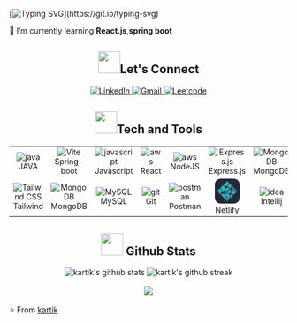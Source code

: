 


[![Typing SVG](https://readme-typing-svg.demolab.com?font=Pacifico&size=95&pause=90&color=F38181&center=true&vCenter=true&random=false&width=1900&height=160&lines=Hey...%F0%9F%91%8B;Welcome+to+my+GitHub;I'm+kartik+patel+;java+%26+springboot;JavaScript+%26+Node.js;Tech+Enthusiast;)](https://git.io/typing-svg)



<p align="left">
🌱 I’m currently learning <strong>React.js</strong>,<strong>spring boot</strong><br>
</p>

<div align="center">
<h2><img src = "https://github.com/Tarikul-Islam-Anik/Animated-Fluent-Emojis/blob/master/Emojis/Hand%20gestures/Handshake.png" width="40" height="40">Let's Connect</h2>
</div>

<p align="center">
  <a href="https://github.com/kartikMpatel-Git-Hub" target="blank">
    <img src="https://skillicons.dev/icons?i=linkedin" alt="LinkedIn" height="40" width="40" />
  </a>
  <a href="kartikmpatel1302@gmail.com" target="blank">
    <img src="https://skillicons.dev/icons?i=gmail" alt="Gmail" height="40" width="40" />
  </a>
   <a href="https://leetcode.com/u/KartikMpatel/" target="blank">
    <img src="https://go-skill-icons.vercel.app/api/icons?i=leetcode&titles=true" alt="Leetcode" height="40" width="40" />
  </a>
</p>

<div align = "center">
<h2><img src = "https://github.com/Tarikul-Islam-Anik/Animated-Fluent-Emojis/blob/master/Emojis/Travel%20and%20places/Fire.png" width="40" height="40">Tech and Tools</h2>
</div>

<table align="center">
  <tr>
     <td align="center" width="90">
    <img src = "https://techstack-generator.vercel.app/java-icon.svg" width="45" height="45" alt="java" title="java"/>
      <br>JAVA
    </td>
    <td align="center" width="90">
      <img src="https://skillicons.dev/icons?i=spring" width="45" height="45" alt="Vite" title="SpringBoot" />
      <br>Spring-boot
    </td>
    <td align="center" width="90">
    <img src = "https://techstack-generator.vercel.app/js-icon.svg" width="45" height="45" alt="javascript" title="javascript"/>
      <br>Javascript
    </td>
     <td align="center" width="90">
    <img src = "https://techstack-generator.vercel.app/react-icon.svg" width="45" height="45" alt="aws" title="React"/>
      <br>React
    </td>
    <td align="center" width="90">
    <img src = "https://skillicons.dev/icons?i=nodejs" width="45" height="45" alt="aws" title="NodeJS"/>
      <br>NodeJS
    </td>
     <td align="center" width="90">
      <img src="https://skillicons.dev/icons?i=express" width="45" height="45" alt="Express.js" title="Express.js" />
      <br>Express.js
    </td>
     <td align="center" width="90">
      <img src="https://skillicons.dev/icons?i=mongodb" width="45" height="45" alt="MongoDB" title="MongoDB" />
      <br>MongoDB
    </td>
   </tr> 
   <tr>
     </td>
     <td align="center" width="90">
      <img src="https://skillicons.dev/icons?i=tailwind" width="45" height="45" alt="Tailwind CSS" title="Tailwind" />
      <br>Tailwind
    </td>
     <td align="center" width="90">
      <img src="https://skillicons.dev/icons?i=mongodb" width="45" height="45" alt="MongoDB" title="MongoDB" />
      <br>MongoDB
    </td>
     <td align="center" width="90">
      <img src="https://techstack-generator.vercel.app/mysql-icon.svg" width="45" height="45" alt="MySQL" title="MySQL" />
      <br>MySQL
     <td align="center" width="90">
    <img src = "https://skillicons.dev/icons?i=git" width="45" height="45" alt="git" title="git"/>
      <br>Git
    </td>
    <td align="center" width="90">
    <img src = "https://skillicons.dev/icons?i=postman" width="45" height="45" alt="postman" title="postman"/>
      <br>Postman
    </td>
    <td align="center" width="90">
    <img src = "https://github.com/tandpfun/skill-icons/blob/main/icons/Netlify-Dark.svg" width="45" height="45" alt="postman" title="postman"/>
      <br>Netlify
    </td>
    <td align="center" width="90">
    <img src = "https://skillicons.dev/icons?i=idea" width="45" height="45" alt="idea" title="IntellijIdea"/>
      <br>Intellij
    </td>
   </tr>
    
    
</table>


<div align = "center">
<h2><img src = "https://github.com/Tarikul-Islam-Anik/Animated-Fluent-Emojis/blob/master/Emojis/Objects/Bar%20Chart.png" width="40" height="40"> Github Stats</h2>
</div>


<div align="center">
    <img src="https://github-readme-stats.vercel.app/api?username=kartikMpatel-Git-Hub&show_icons=true&theme=radical" alt="kartik's github stats"/>
    <img src="https://github-readme-streak-stats.herokuapp.com/?user=kartikMpatel-Git-Hub&theme=radical" alt="kartik's github streak"/>
</div>

<!-- <div align = "center">
<h2><img src = "https://github.com/Tarikul-Islam-Anik/Animated-Fluent-Emojis/blob/master/Emojis/Travel%20and%20places/Rocket.png" alt="Rocket" width="40" height="40">Contributions</h2>
</div> -->


<br>
<div align="center">
  <img src="https://komarev.com/ghpvc/?username=kartikMpatel-Git-Hub&color=orange"/>
</div>

⭐️ From [kartik](https://github.com/kartikMpatel-Git-Hub)

